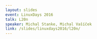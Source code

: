 ```yaml
---
layout: slides
event: LinuxDays 2016
talk: L20n
speaker: Michal Stanke, Michal Vašíček
link: /slides/linuxdays2016/l20n/
---
```


